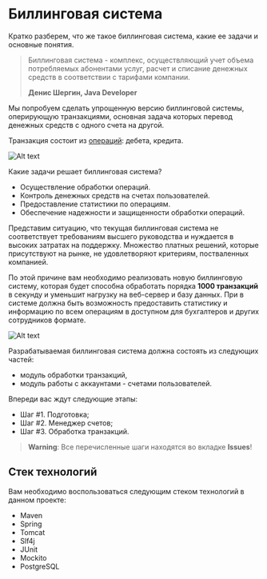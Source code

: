 # Биллинговая система

Кратко разберем, что же такое биллинговая система, какие ее задачи и основные понятия.

> Биллинговая система - комплекс, осуществляющий учет объема потребляемых абонентами услуг, расчет и списание денежных средств в соответствии с тарифами компании.
> 
> **Денис Шергин, Java Developer**

Мы попробуем сделать упрощенную версию биллинговой системы, оперирующую транзакциями, основная задача которых перевод денежных средств с одного счета на другой. 

Транзакция состоит из [операций](https://ru.wikipedia.org/wiki/%D0%94%D0%B5%D0%B1%D0%B5%D1%82_%D0%B8_%D0%BA%D1%80%D0%B5%D0%B4%D0%B8%D1%82): дебета, кредита.

![Alt text](https://pp.userapi.com/c830308/v830308518/5050c/2PaCHT_cQ8Y.jpg)

Какие задачи решает биллинговая система?

* Осуществление обработки операций.
* Контроль денежных средств на счетах пользователей.
* Предоставление статистики по операциям.
* Обеспечение надежности и защищенности обработки операций.

Представим ситуацию, что текущая биллинговая система не соответствует требованиям высшего руководства и нуждается в высоких затратах на поддержку. Множество платных решений, которые присутствуют на рынке, не удовлетворяют критериям, постваленных компанией.

По этой причине вам необходимо реализовать новую биллинговую систему, которая будет способна обработать порядка **1000 транзакций** в секунду и уменьшит нагрузку на веб-сервер и базу данных. При в системе должна быть возможность предоставить статистику и информацию по всем операциям в доступном для бухгалтеров и других сотрудников формате.

![Alt text](https://pp.userapi.com/c830708/v830708901/4cc6a/pl-GoUvVfII.jpg)

Разрабатываемая биллинговая система должна состоять из следующих частей: 
* модуль обработки транзакций,
* модуль работы с аккаунтами - счетами пользователей.

Впереди вас ждут следующие этапы:
* Шаг #1. Подготовка;
* Шаг #2. Менеджер счетов;
* Шаг #3. Обработка транзакций.

> **Warning**: Все перечисленные шаги находятся во вкладке **Issues**!

## Стек технологий

Вам необходимо воспользоваться следующим стеком технологий в данном проекте:

* Maven
* Spring 
* Tomcat
* Slf4j
* JUnit
* Mockito
* PostgreSQL
